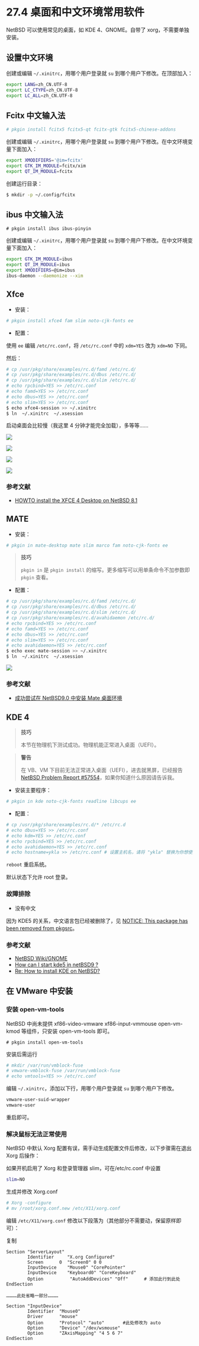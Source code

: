 # 27.4 桌面和中文环境常用软件

NetBSD 可以使用常见的桌面，如 KDE 4、GNOME。自带了 xorg，不需要单独安装。

## 设置中文环境

创建或编辑  `~/.xinitrc`，用哪个用户登录就 `su` 到哪个用户下修改。在顶部加入：

```sh
export LANG=zh_CN.UTF-8
export LC_CTYPE=zh_CN.UTF-8
export LC_ALL=zh_CN.UTF-8
```

## Fcitx 中文输入法

```sh
# pkgin install fcitx5 fcitx5-qt fcitx-gtk fcitx5-chinese-addons 
```

创建或编辑  `~/.xinitrc`，用哪个用户登录就 `su` 到哪个用户下修改。在中文环境变量下面加入：

```sh
export XMODIFIERS='@im=fcitx'
export GTK_IM_MODULE=fcitx/xim
export QT_IM_MODULE=fcitx
```

创建运行目录：

```sh
$ mkdir -p ~/.config/fcitx
```

## ibus 中文输入法

```
# pkgin install ibus ibus-pinyin
```

创建或编辑  `~/.xinitrc`，用哪个用户登录就 `su` 到哪个用户下修改。在中文环境变量下面加入：

```sh
export GTK_IM_MODULE=ibus
export QT_IM_MODULE=ibus
export XMODIFIERS=@im=ibus
ibus-daemon --daemonize --xim
```

## Xfce

- 安装：

```sh
# pkgin install xfce4 fam slim noto-cjk-fonts ee
```

- 配置：

使用 `ee` 编辑 `/etc/rc.conf`，将 `/etc/rc.conf` 中的 `xdm=YES` 改为 `xdm=NO`  下同。

然后：

```sh
# cp /usr/pkg/share/examples/rc.d/famd /etc/rc.d/
# cp /usr/pkg/share/examples/rc.d/dbus /etc/rc.d/
# cp /usr/pkg/share/examples/rc.d/slim /etc/rc.d/
# echo rpcbind=YES >> /etc/rc.conf
# echo famd=YES >> /etc/rc.conf
# echo dbus=YES >> /etc/rc.conf
# echo slim=YES >> /etc/rc.conf
$ echo xfce4-session >> ~/.xinitrc
$ ln  ~/.xinitrc  ~/.xsession
```

启动桌面会比较慢（我这里 4 分钟才能完全加载），多等等……

![](../.gitbook/assets/nb-xfce0.png)

![](../.gitbook/assets/nb-xfce1.png)

![](../.gitbook/assets/nb-xfce2.png)

![](../.gitbook/assets/net-fcitx.png)

### 参考文献

- [HOWTO install the XFCE 4 Desktop on NetBSD 8.1](https://slice2.com/2019/09/21/howto-install-the-xfce-4-desktop-on-netbsd-8-1/?amp=1)

## MATE

- 安装：

```sh
# pkgin in mate-desktop mate slim marco fam noto-cjk-fonts ee 
```

> **技巧**
>
> `pkgin in` 是 `pkgin install` 的缩写。更多缩写可以用单条命令不加参数即 `pkgin` 查看。

- 配置：

```sh
# cp /usr/pkg/share/examples/rc.d/famd /etc/rc.d/
# cp /usr/pkg/share/examples/rc.d/dbus /etc/rc.d/
# cp /usr/pkg/share/examples/rc.d/slim /etc/rc.d/
# cp /usr/pkg/share/examples/rc.d/avahidaemon /etc/rc.d/
# echo rpcbind=YES >> /etc/rc.conf
# echo famd=YES >> /etc/rc.conf
# echo dbus=YES >> /etc/rc.conf
# echo slim=YES >> /etc/rc.conf
# echo avahidaemon=YES >> /etc/rc.conf
$ echo exec mate-session >> ~/.xinitrc 
$ ln  ~/.xinitrc  ~/.xsession
```

![](../.gitbook/assets/nb-ibus-mate2.png)

### 参考文献

- [成功尝试在 NetBSD9.0 中安装 Mate 桌面环境](https://www.bilibili.com/read/cv17144331)

## KDE 4

> **技巧**
>
> 本节在物理机下测试成功。物理机能正常进入桌面（UEFI）。

> **警告**
>
> 在 VB、VM 下目前无法正常进入桌面（UEFI），进去就黑屏，已经报告 [NetBSD Problem Report #57554](https://gnats.netbsd.org/cgi-bin/query-pr-single.pl?number=57554)，如果你知道什么原因请告诉我。

- 安装主要程序：

```sh
# pkgin in kde noto-cjk-fonts readline libcups ee
```

- 配置：

```sh
# cp /usr/pkg/share/examples/rc.d/* /etc/rc.d
# echo dbus=YES >> /etc/rc.conf
# echo kdm=YES >> /etc/rc.conf
# echo rpcbind=YES >> /etc/rc.conf
# echo avahidaemon=YES >> /etc/rc.conf
# echo hostname=ykla >> /etc/rc.conf # 设置主机名，请将 "ykla" 替换为你想使用的主机名
```

`reboot` 重启系统。

默认状态下允许 root 登录。

### 故障排除

- 没有中文

因为 KDE5 的关系，中文语言包已经被删除了，见 [NOTICE: This package has been removed from pkgsrc](https://pkgsrc.se/x11/kde4-l10n-zh_CN)。

### 参考文献

- [NetBSD Wiki/GNOME](https://wiki.netbsd.org/GNOME/)
- [How can I start kde5 in netBSD9 ?](https://www.unix.com/unix-for-beginners-questions-and-answers/283891-how-can-i-start-kde5-netbsd9.html)
- [Re: How to install KDE on NetBSD?](https://www.mail-archive.com/netbsd-users@netbsd.org/msg13146.html)

## 在 VMware 中安装

### 安装 open-vm-tools

NetBSD 中尚未提供 xf86-video-vmware  xf86-input-vmmouse open-vm-kmod 等组件，只安装 open-vm-tools 即可。

```shell
# pkgin install open-vm-tools
```

安装后需运行

```sh
# mkdir /var/run/vmblock-fuse  
# vmware-vmblock-fuse /var/run/vmblock-fuse
# echo vmtools=YES >> /etc/rc.conf
```

编辑 `~/.xinitrc`，添加以下行，用哪个用户登录就 `su` 到哪个用户下修改。

```sh
vmware-user-suid-wrapper
vmware-user
```

重启即可。

### 解决鼠标无法正常使用

NetBSD 中默认 Xorg 配置有误，需手动生成配置文件后修改，以下步骤需在退出 Xorg 后操作：

如果开机启用了 Xorg 和登录管理器 slim，可在/etc/rc.conf 中设置

```sh
slim=NO
```

生成并修改 Xorg.conf

```sh
# Xorg -configure
# mv /root/xorg.conf.new /etc/X11/xorg.conf
```

编辑 `/etc/X11/xorg.conf` 修改以下段落为（其他部分不需要动，保留原样即可）：

复制

```
Section "ServerLayout"
        Identifier     "X.org Configured"
        Screen      0  "Screen0" 0 0
        InputDevice    "Mouse0" "CorePointer"
        InputDevice    "Keyboard0" "CoreKeyboard"
        Option          "AutoAddDevices" "Off"		# 添加此行到此处
EndSection

…………此处省略一部分…………

Section "InputDevice"
        Identifier  "Mouse0"
        Driver      "mouse"
        Option      "Protocol" "auto"		#此处修改为 auto
        Option      "Device" "/dev/wsmouse"
        Option      "ZAxisMapping" "4 5 6 7"
EndSection

```
